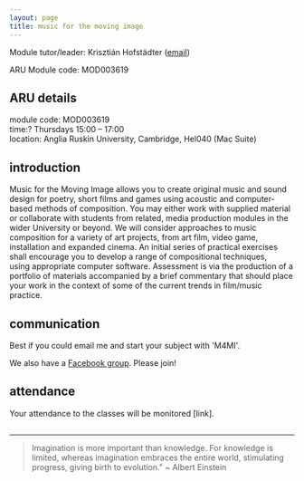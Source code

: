 ```yaml
---
layout: page
title: music for the moving image
---
```

Module tutor/leader: Krisztián Hofstädter ([email](https://raw.githubusercontent.com/krisztian-hofstadter-tedor/m4mi/gh-pages/assets/email.jpg))


ARU Module code: MOD003619  


## ARU details
module code: MOD003619   
time:? Thursdays 15:00 – 17:00    
location: Anglia Ruskin University, Cambridge, Hel040 (Mac Suite)

## introduction
Music for the Moving Image allows you to create original music and sound design for poetry, short films and games using acoustic and computer-based methods of composition. You may either work with supplied material or collaborate with students from related, media production modules in the wider University or beyond. We will consider approaches to music composition for a variety of art projects, from art film, video game, installation and expanded cinema.
An initial series of practical exercises shall encourage you to develop a range of compositional techniques, using appropriate computer software. Assessment is via the production of a portfolio of materials accompanied by a brief commentary that should place your work in the context of some of the current trends in film/music practice.

## communication
Best if you could email me and start your subject with 'M4MI'. 

We also have a [Facebook group](https://www.facebook.com/groups/1091343414312213). Please join!

## attendance

Your attendance to the classes will be monitored [link]. 

## 

---

> Imagination is more important than knowledge. For knowledge is limited, whereas imagination embraces the entire world, stimulating progress, giving birth to evolution." ~ Albert Einstein
